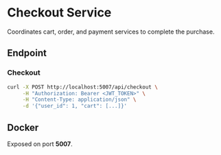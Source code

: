 # Checkout Service

Coordinates cart, order, and payment services to complete the purchase.

## Endpoint

### Checkout
```bash
curl -X POST http://localhost:5007/api/checkout \
     -H "Authorization: Bearer <JWT_TOKEN>" \
     -H "Content-Type: application/json" \
     -d '{"user_id": 1, "cart": [...]}'
```

## Docker
Exposed on port **5007**.
